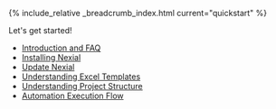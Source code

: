 {% include_relative _breadcrumb_index.html current="quickstart" %}


Let's get started!

- [Introduction and FAQ](IntroductionAndFAQ.html)
- [Installing Nexial](InstallingNexial.html)
- [Update Nexial](UpdateNexial.html)
- [Understanding Excel Templates](UnderstandingExcelTemplates.html)
- [Understanding Project Structure](UnderstandingProjectStructure.html)
- [Automation Execution Flow](ExecutionFlow)